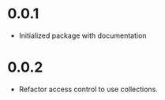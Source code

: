 # 0.0.1
- Initialized package with documentation

# 0.0.2
- Refactor access control to use collections.